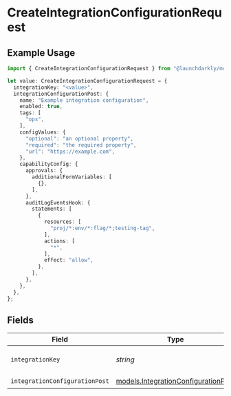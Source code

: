 # CreateIntegrationConfigurationRequest

## Example Usage

```typescript
import { CreateIntegrationConfigurationRequest } from "@launchdarkly/mcp-server/models/operations";

let value: CreateIntegrationConfigurationRequest = {
  integrationKey: "<value>",
  integrationConfigurationPost: {
    name: "Example integration configuration",
    enabled: true,
    tags: [
      "ops",
    ],
    configValues: {
      "optional": "an optional property",
      "required": "the required property",
      "url": "https://example.com",
    },
    capabilityConfig: {
      approvals: {
        additionalFormVariables: [
          {},
        ],
      },
      auditLogEventsHook: {
        statements: [
          {
            resources: [
              "proj/*:env/*:flag/*;testing-tag",
            ],
            actions: [
              "*",
            ],
            effect: "allow",
          },
        ],
      },
    },
  },
};
```

## Fields

| Field                                                                               | Type                                                                                | Required                                                                            | Description                                                                         |
| ----------------------------------------------------------------------------------- | ----------------------------------------------------------------------------------- | ----------------------------------------------------------------------------------- | ----------------------------------------------------------------------------------- |
| `integrationKey`                                                                    | *string*                                                                            | :heavy_check_mark:                                                                  | The integration key                                                                 |
| `integrationConfigurationPost`                                                      | [models.IntegrationConfigurationPost](../../models/integrationconfigurationpost.md) | :heavy_check_mark:                                                                  | N/A                                                                                 |